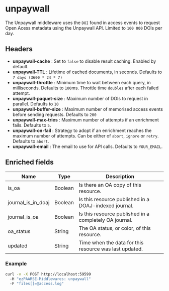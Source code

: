 # unpaywall

The Unpaywall middleware uses the ``DOI`` found in access events to request Open Acess metadata using the Unpaywall API. Limited to ``100 000`` DOIs per day.

## Headers

+ **unpaywall-cache** : Set to ``false`` to disable result caching. Enabled by default.
+ **unpaywall-TTL** : Lifetime of cached documents, in seconds. Defaults to ``7 days (3600 * 24 * 7)``
+ **unpaywall-throttle** : Minimum time to wait between each query, in milliseconds. Defaults to ``100``ms. Throttle time ``doubles`` after each failed attempt.
+ **unpaywall-paquet-size** : Maximum number of DOIs to request in parallel. Defaults to ``10``
+ **unpaywall-buffer-size** : Maximum number of memorised access events before sending requests. Defaults to ``200``
+ **unpaywall-max-tries** : Maximum number of attempts if an enrichment fails. Defaults to ``5``.
+ **unpaywall-on-fail** : Strategy to adopt if an enrichment reaches the maximum number of attempts. Can be either of ``abort``, ``ignore`` or ``retry``. Defaults to ``abort``.
+ **unpaywall-email** : The email to use for API calls. Defaults to ``YOUR_EMAIL``.

## Enriched fields

| Name | Type | Description |
| --- | --- | --- |
| is_oa | Boolean | Is there an OA copy of this resource. |
| journal_is_in_doaj | Boolean | Is this resource published in a DOAJ-indexed journal. |
| journal_is_oa | Boolean | Is this resource published in a completely OA journal. |
| oa_status | String | The OA status, or color, of this resource. |
| updated | String | Time when the data for this resource was last updated. |

### Example

```bash
curl -v -X POST http://localhost:59599
  -H "ezPAARSE-Middlewares: unpaywall"
  -F "files[]=@access.log"
```
